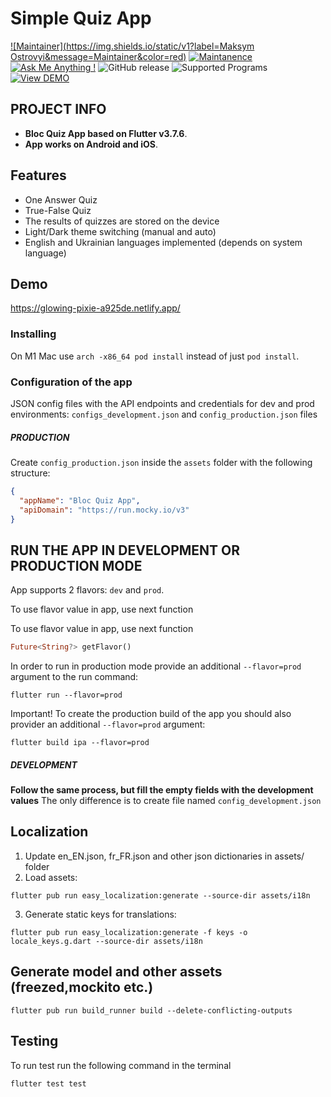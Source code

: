 # Simple Quiz App


[![Maintainer](https://img.shields.io/static/v1?label=Maksym Ostrovyi&message=Maintainer&color=red)](mailto:maksym.ostrovyj@extrawest.com)
[![Maintanence](https://img.shields.io/badge/Maintenance-yes%3F-blue.svg)]()
[![Ask Me Anything !](https://img.shields.io/badge/Ask%20me-anything-1abc9c.svg)]()
![GitHub release](https://img.shields.io/badge/release-v1.0.0-blue)
![Supported Programs](https://img.shields.io/badge/Platform-Android%20|%20iOS%20|%20Web%20%20-blue.svg?logo=flutter)
[![View DEMO](https://img.shields.io/badge/VIEW-DEMO-lightgreen.svg)](https://glowing-pixie-a925de.netlify.app/)

## PROJECT INFO

- **Bloc Quiz App based on Flutter v3.7.6**.
- **App works on Android and iOS**.

## Features

- One Answer Quiz
- True-False Quiz
- The results of quizzes are stored on the device
- Light/Dark theme switching (manual and auto)
- English and Ukrainian languages implemented (depends on system language)

## Demo
https://glowing-pixie-a925de.netlify.app/

### Installing

On M1 Mac use `arch -x86_64 pod install` instead of just `pod install`.

### Configuration of the app
JSON config files with the API endpoints and credentials for dev and prod
environments: `configs_development.json` and `config_production.json` files

##### PRODUCTION

Create `config_production.json` inside the `assets` folder with the following structure:

```json
{
  "appName": "Bloc Quiz App",
  "apiDomain": "https://run.mocky.io/v3"
}
```

## RUN THE APP IN DEVELOPMENT OR PRODUCTION MODE

App supports 2 flavors: `dev` and `prod`.

To use flavor value in app, use next function

To use flavor value in app, use next function

```dart
Future<String?> getFlavor()
```

In order to run in production mode provide an additional `--flavor=prod` argument to the run
command:

```shell
flutter run --flavor=prod
```

Important! To create the production build of the app you should also provider an
additional `--flavor=prod` argument:

```shell
flutter build ipa --flavor=prod
```



##### DEVELOPMENT

**Follow the same process, but fill the empty fields with the development values**
The only difference is to create file named `config_development.json`

## Localization

1. Update en_EN.json, fr_FR.json and other json dictionaries in assets/ folder
2. Load assets:

```shell
flutter pub run easy_localization:generate --source-dir assets/i18n
```

3. Generate static keys for translations:

```shell
flutter pub run easy_localization:generate -f keys -o locale_keys.g.dart --source-dir assets/i18n
```

## Generate model and other assets (freezed,mockito etc.)

```shell
flutter pub run build_runner build --delete-conflicting-outputs
```

## Testing

To run test run the following command in the terminal
```shell
flutter test test
```


